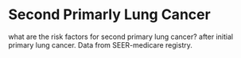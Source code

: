 # Second Primarly Lung Cancer

what are the risk factors for second primary lung cancer? after initial primary lung cancer. Data from SEER-medicare registry.
